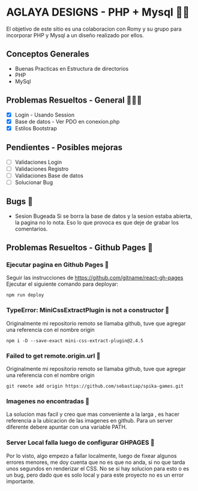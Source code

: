 # AGLAYA DESIGNS - PHP + Mysql 🎥🐐
El objetivo de este sitio es una colaboracion con Romy y su grupo para incorporar PHP y Mysql a un diseño realizado por ellos. 

## Conceptos Generales
* Buenas Practicas en Estructura de directorios
* PHP
* MySql


## Problemas Resueltos - General 🐛🦗🐞
- [x] Login - Usando Session
- [x] Base de datos - Ver PDO en conexion.php
- [x] Estilos Bootstrap

## Pendientes - Posibles mejoras
- [ ] Validaciones Login 
- [ ] Validaciones Registro 
- [ ] Validaciones Base de datos 
- [ ] Solucionar Bug 

## Bugs 🦗
* Sesion Bugeada 
Si se borra la base de datos y la sesion estaba abierta, la pagina no lo nota. Eso lo que provoca es que deje de grabar los comentarios.

## Problemas Resueltos - Github Pages 🐛

### Ejecutar pagina en Github Pages 🦋
Seguir las instrucciones de https://github.com/gitname/react-gh-pages
Ejecutar el siguiente comando para deployar:
~~~
npm run deploy
~~~

### TypeError: MiniCssExtractPlugin is not a constructor 🦋
Originalmente mi repositorio remoto se llamaba github, tuve que agregar una referencia con el nombre origin
~~~
npm i -D --save-exact mini-css-extract-plugin@2.4.5
~~~

### Failed to get remote.origin.url 🦋
Originalmente mi repositorio remoto se llamaba github, tuve que agregar una referencia con el nombre origin
~~~
git remote add origin https://github.com/sebastiap/spika-games.git
~~~

### Imagenes no encontradas 🐜
La solucion mas facil y creo que mas conveniente a la larga , es hacer referencia a la ubicacion de las imagenes en github. Para un server diferente debere apuntar con
una variable PATH.

### Server Local falla luego de configurar GHPAGES 🐜
Por lo visto, algo empezo a fallar localmente, luego de fixear algunos errores menores, me doy cuenta que no es que no anda, si no que tarda unos segundos en renderizar el CSS.
No se si hay solucion para esto o es un bug, pero dado que es solo local y para este proyecto no es un error importante.
